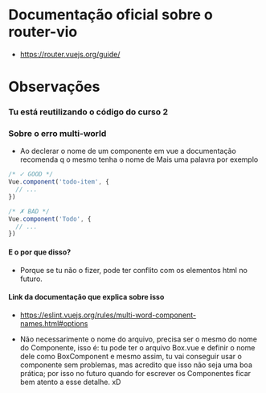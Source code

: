 # Documentação oficial sobre o router-vio
- https://router.vuejs.org/guide/


# Observações

### Tu está reutilizando o código do curso 2

### Sobre o erro multi-world

- Ao declerar o nome de um componente em vue a documentação recomenda q o mesmo tenha o nome de Mais uma palavra por exemplo
```js
/* ✓ GOOD */
Vue.component('todo-item', {
  // ...
})

/* ✗ BAD */
Vue.component('Todo', {
  // ...
})

```

#### E o por que disso?

- Porque se tu não o fizer, pode ter conflito com os elementos html no futuro.

#### Link da documentação que explica sobre isso

- https://eslint.vuejs.org/rules/multi-word-component-names.html#options

- Não necessarimente o nome do arquivo, precisa ser o mesmo do nome do Componente, isso é: tu pode ter o arquivo Box.vue e definir o nome dele como BoxComponent e mesmo assim, tu vai conseguir usar o componente sem problemas, mas acredito que isso não seja uma boa prática; por isso no futuro quando for escrever os Componentes ficar bem atento a esse detalhe. xD